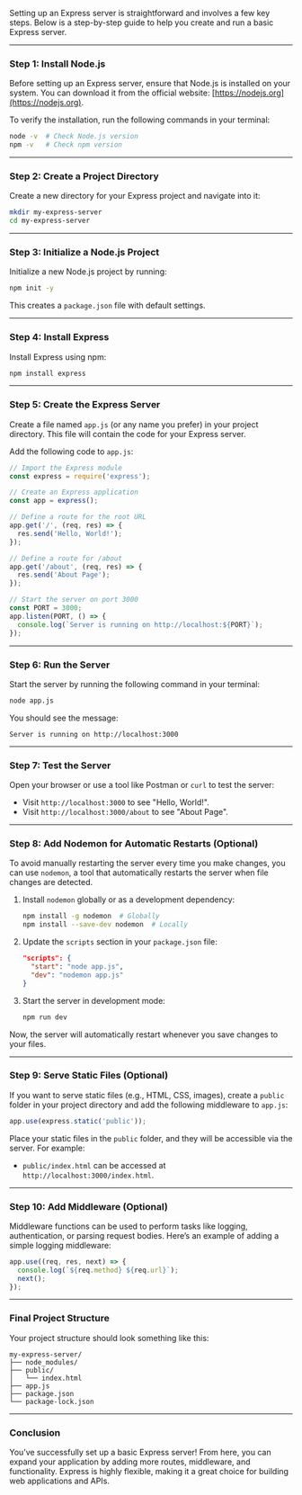 Setting up an Express server is straightforward and involves a few key steps. Below is a step-by-step guide to help you create and run a basic Express server.

---

### Step 1: Install Node.js
Before setting up an Express server, ensure that Node.js is installed on your system. You can download it from the official website: [https://nodejs.org](https://nodejs.org).

To verify the installation, run the following commands in your terminal:
```bash
node -v  # Check Node.js version
npm -v   # Check npm version
```

---

### Step 2: Create a Project Directory
Create a new directory for your Express project and navigate into it:
```bash
mkdir my-express-server
cd my-express-server
```

---

### Step 3: Initialize a Node.js Project
Initialize a new Node.js project by running:
```bash
npm init -y
```
This creates a `package.json` file with default settings.

---

### Step 4: Install Express
Install Express using npm:
```bash
npm install express
```

---

### Step 5: Create the Express Server
Create a file named `app.js` (or any name you prefer) in your project directory. This file will contain the code for your Express server.

Add the following code to `app.js`:
```javascript
// Import the Express module
const express = require('express');

// Create an Express application
const app = express();

// Define a route for the root URL
app.get('/', (req, res) => {
  res.send('Hello, World!');
});

// Define a route for /about
app.get('/about', (req, res) => {
  res.send('About Page');
});

// Start the server on port 3000
const PORT = 3000;
app.listen(PORT, () => {
  console.log(`Server is running on http://localhost:${PORT}`);
});
```

---

### Step 6: Run the Server
Start the server by running the following command in your terminal:
```bash
node app.js
```

You should see the message:
```
Server is running on http://localhost:3000
```

---

### Step 7: Test the Server
Open your browser or use a tool like Postman or `curl` to test the server:
- Visit `http://localhost:3000` to see "Hello, World!".
- Visit `http://localhost:3000/about` to see "About Page".

---

### Step 8: Add Nodemon for Automatic Restarts (Optional)
To avoid manually restarting the server every time you make changes, you can use `nodemon`, a tool that automatically restarts the server when file changes are detected.

1. Install `nodemon` globally or as a development dependency:
   ```bash
   npm install -g nodemon  # Globally
   npm install --save-dev nodemon  # Locally
   ```

2. Update the `scripts` section in your `package.json` file:
   ```json
   "scripts": {
     "start": "node app.js",
     "dev": "nodemon app.js"
   }
   ```

3. Start the server in development mode:
   ```bash
   npm run dev
   ```

Now, the server will automatically restart whenever you save changes to your files.

---

### Step 9: Serve Static Files (Optional)
If you want to serve static files (e.g., HTML, CSS, images), create a `public` folder in your project directory and add the following middleware to `app.js`:
```javascript
app.use(express.static('public'));
```

Place your static files in the `public` folder, and they will be accessible via the server. For example:
- `public/index.html` can be accessed at `http://localhost:3000/index.html`.

---

### Step 10: Add Middleware (Optional)
Middleware functions can be used to perform tasks like logging, authentication, or parsing request bodies. Here’s an example of adding a simple logging middleware:
```javascript
app.use((req, res, next) => {
  console.log(`${req.method} ${req.url}`);
  next();
});
```

---

### Final Project Structure
Your project structure should look something like this:
```
my-express-server/
├── node_modules/
├── public/
│   └── index.html
├── app.js
├── package.json
└── package-lock.json
```

---

### Conclusion
You’ve successfully set up a basic Express server! From here, you can expand your application by adding more routes, middleware, and functionality. Express is highly flexible, making it a great choice for building web applications and APIs.
